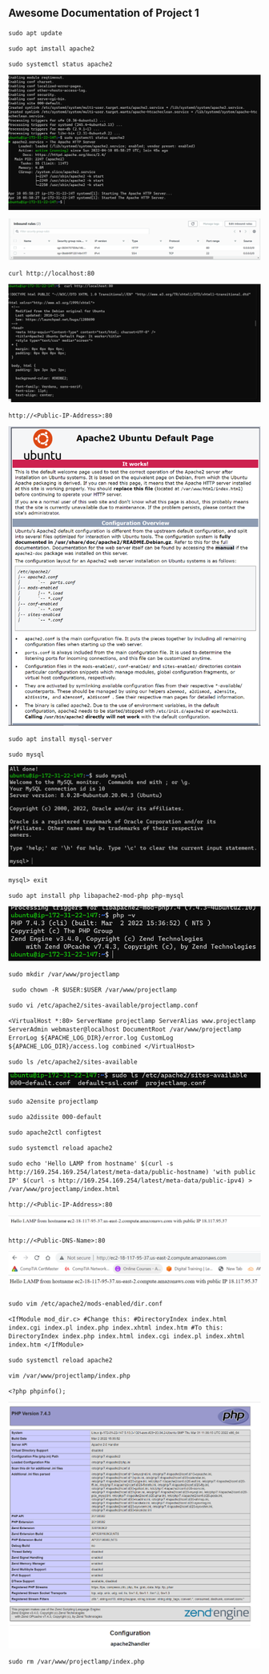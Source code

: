 ## Awesome Documentation of Project 1

`sudo apt update`

`sudo apt imstall apache2`

`sudo systemctl status apache2`

![Apache-status](./images/Apache-status.PNG)


![ssh-http-inbound settings](./images/ssh-http-%20inbound%20settings.png)


`curl http://localhost:80`


![curl-http.png](./images/curl-http.png)


`http://<Public-IP-Address>:80`


![Apache-defaultpage](./images/Apache-defaultpage.png)


`sudo apt install mysql-server`

`sudo mysql`

![sudo-mysql](./images/sudo_mysql.png)


`mysql> exit` 

`sudo apt install php libapache2-mod-php php-mysql` 

![php_v](./images/php_v.png)

`sudo mkdir /var/www/projectlamp`


` sudo chown -R $USER:$USER /var/www/projectlamp`


`sudo vi /etc/apache2/sites-available/projectlamp.conf`


`<VirtualHost *:80>
    ServerName projectlamp
    ServerAlias www.projectlamp 
    ServerAdmin webmaster@localhost
    DocumentRoot /var/www/projectlamp
    ErrorLog ${APACHE_LOG_DIR}/error.log
    CustomLog ${APACHE_LOG_DIR}/access.log combined
</VirtualHost>`




`sudo ls /etc/apache2/sites-available`


![The San Juan Mountains are beautiful!](./images/ls-command.png)


`sudo a2ensite projectlamp`


`sudo a2dissite 000-default`


`sudo apache2ctl configtest`


`sudo systemctl reload apache2`

`sudo echo 'Hello LAMP from hostname' $(curl -s http://169.254.169.254/latest/meta-data/public-hostname) 'with public IP' $(curl -s http://169.254.169.254/latest/meta-data/public-ipv4) > /var/www/projectlamp/index.html`


`http://<Public-IP-Address>:80`

![Echo-message](./images/echo-message.png)


`http://<Public-DNS-Name>:80`

![Dns-hostname](./images/DNS-hostname.png)


`sudo vim /etc/apache2/mods-enabled/dir.conf`


`<IfModule mod_dir.c>
        #Change this:
        #DirectoryIndex index.html index.cgi index.pl index.php index.xhtml index.htm
        #To this:
        DirectoryIndex index.php index.html index.cgi index.pl index.xhtml index.htm
</IfModule>`


`sudo systemctl reload apache2`



`vim /var/www/projectlamp/index.php`


`<?php
phpinfo();`



![Php](./images/php.png)


`sudo rm /var/www/projectlamp/index.php`






